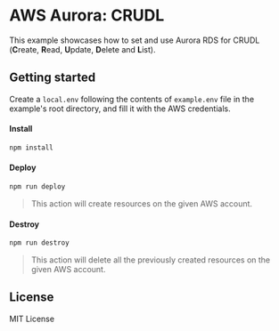 # AWS Aurora: CRUDL

This example showcases how to set and use Aurora RDS for CRUDL (**C**reate, **R**ead, **U**pdate, **D**elete and **L**ist).

## Getting started

Create a `local.env` following the contents of `example.env` file in the example's root directory, and fill it with the AWS credentials.

#### Install

```sh
npm install
```

#### Deploy

```sh
npm run deploy
```

> This action will create resources on the given AWS account.

#### Destroy

```sh
npm run destroy
```

> This action will delete all the previously created resources on the given AWS account.

## License

MIT License
